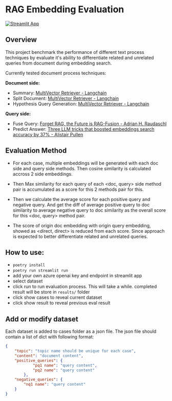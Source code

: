 # RAG Embedding Evaluation

[![Streamlit App](https://static.streamlit.io/badges/streamlit_badge_black_white.svg)](https://rag-embedding-eval.streamlit.app/)


## Overview

This project benchmark the performance of different text process techniques by evaluate it's ability to differentiate related and unrelated queries from
document during embedding search.

Currently tested document process techniques:

**Document side:**
- Summary: [MultiVector Retriever - Langchain](https://python.langchain.com/docs/modules/data_connection/retrievers/multi_vector)
- Split Document: [MultiVector Retriever - Langchain](https://python.langchain.com/docs/modules/data_connection/retrievers/multi_vector)
- Hypothesis Query Generation: [MultiVector Retriever - Langchain](https://python.langchain.com/docs/modules/data_connection/retrievers/multi_vector)

**Query side:**
- Fuse Query: [Forget RAG, the Future is RAG-Fusion - Adrian H. Raudaschl](https://towardsdatascience.com/forget-rag-the-future-is-rag-fusion-1147298d8ad1)
- Predict Answer: [Three LLM tricks that boosted embeddings search accuracy by 37% - Alistair Pullen](https://www.buildt.ai/blog/3llmtricks)


## Evaluation Method

- For each case, multiple embeddings will be generated with each doc side and query side methods. Then cosine similarity is calculated accross 2 side embeddings.

- Then Max similarity for each query of each <doc, query> side method pair is accumulated as a score for this 2 methods pair for this.

- Then we calculate the average score for each positive query and negative query. And get the diff of average positive query to doc similarity to average negative query to doc similarity as the overall score for this <doc, query> method pair.

- The score of origin doc embedding with origin query embedding, showed as <direct, direct> is reduced from each score. Since approach is expected to better differentiate related and unrelated queries.

## How to use:

- `poetry install`
- `poetry run streamlit run`
- add your own azure openai key and endpoint in streamlit app
- select dataset
- click run to run evaluation process. This will take a while. completed result will be store in `results/` folder
- click show cases to reveal current dataset
- click show result to reveal previous eval result

## Add or modify dataset

Each dataset is added to cases folder as a json file. The json file should contain a list of dict with following format:

```json
{
    "topic": "topic name should be unique for each case",
    "content": "document content",
    "positive_queries": {
            "pq1 name": "query content",
            "pq2 name": "query content"
        },
    "negative_queries": {
        "nq1 name": "query content"
    }
}
```
